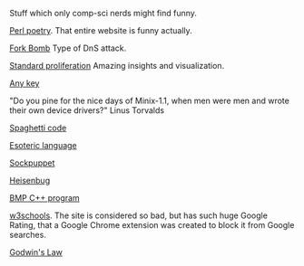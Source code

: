 Stuff which only comp-sci nerds might find funny.

[Perl poetry](http://www.perlmonks.org/?node=Perl%20Poetry). That entire website is funny actually.

[Fork Bomb](http://en.wikipedia.org/wiki/Fork_bomb) Type of DnS attack.

[Standard proliferation](http://xkcd.com/927/) Amazing insights and visualization.

[Any key](http://en.wikipedia.org/wiki/Any_key)

"Do you pine for the nice days of Minix-1.1, when men were men and wrote their own device drivers?" Linus Torvalds

[Spaghetti code](http://en.wikipedia.org/wiki/Spaghetti_code)

[Esoteric language](http://en.wikipedia.org/wiki/Esoteric_programming_language)

[Sockpuppet](http://en.wikipedia.org/wiki/Sockpuppet_%28Internet%29)

[Heisenbug](http://en.wikipedia.org/wiki/heisenbug)

[REPL]: http://en.wikipedia.org/wiki/Read%E2%80%93eval%E2%80%93print_loop

[BMP C++ program](http://stackoverflow.com/a/5509538/895245)

[w3schools](https://chrome.google.com/webstore/detail/w3schools-hider/igiahejkpbnbnekdaefddmdceocmjpll). The site is considered so bad, but has such huge Google Rating, that a Google Chrome extension was created to block it from Google searches.

[Godwin's Law](http://en.wikipedia.org/wiki/Godwin%27s_law)
